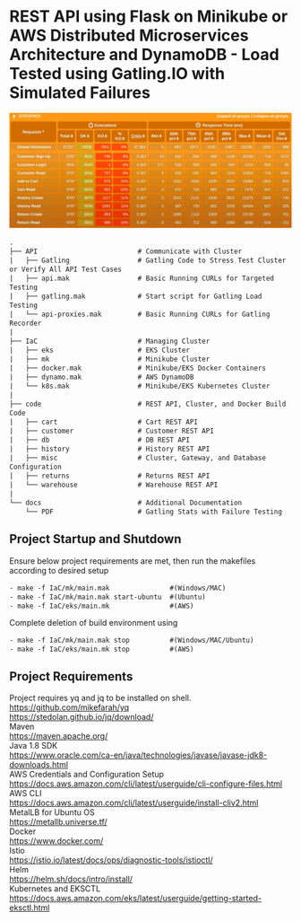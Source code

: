 # REST API using Flask on Minikube or AWS Distributed Microservices Architecture and DynamoDB - Load Tested using Gatling.IO with Simulated Failures

![Alt text](docs/stats.png?raw=true "Gatling.IO Runtime Statistics")

    .
    ├── API                         # Communicate with Cluster
    |   ├── Gatling                 # Gatling Code to Stress Test Cluster or Verify All API Test Cases
    |   ├── api.mak                 # Basic Running CURLs for Targeted Testing
    |   ├── gatling.mak             # Start script for Gatling Load Testing
    |   └── api-proxies.mak         # Basic Running CURLs for Gatling Recorder
    |
    ├── IaC                         # Managing Cluster
    |   ├── eks                     # EKS Cluster
    |   ├── mk                      # Minikube Cluster
    |   ├── docker.mak              # Minikube/EKS Docker Containers
    |   ├── dynamo.mak              # AWS DynamoDB
    |   └── k8s.mak                 # Minikube/EKS Kubernetes Cluster
    |
    ├── code                        # REST API, Cluster, and Docker Build Code
    |   ├── cart                    # Cart REST API
    |   ├── customer                # Customer REST API
    |   ├── db                      # DB REST API
    |   ├── history                 # History REST API
    |   ├── misc                    # Cluster, Gateway, and Database Configuration 
    |   ├── returns                 # Returns REST API
    |   └── warehouse               # Warehouse REST API
    |
    └── docs                        # Additional Documentation
        └── PDF                     # Gatling Stats with Failure Testing

    
## Project Startup and Shutdown

Ensure below project requirements are met, then run the makefiles according to desired setup
```
- make -f IaC/mk/main.mak               #(Windows/MAC)
- make -f IaC/mk/main.mak start-ubuntu  #(Ubuntu)
- make -f IaC/eks/main.mk               #(AWS)
```
Complete deletion of build environment using
```
- make -f IaC/mk/main.mak stop          #(Windows/MAC/Ubuntu)
- make -f IaC/eks/main.mk stop          #(AWS)
```
 
## Project Requirements

Project requires yq and jq to be installed on shell. <br>
https://github.com/mikefarah/yq <br>
https://stedolan.github.io/jq/download/ <br>
Maven <br> 
https://maven.apache.org/ <br>
Java 1.8 SDK <br>
https://www.oracle.com/ca-en/java/technologies/javase/javase-jdk8-downloads.html <br>
AWS Credentials and Configuration Setup <br>
https://docs.aws.amazon.com/cli/latest/userguide/cli-configure-files.html <br>
AWS CLI <br>
https://docs.aws.amazon.com/cli/latest/userguide/install-cliv2.html <br>
MetalLB for Ubuntu OS <br>
https://metallb.universe.tf/ <br>
Docker<br>
https://www.docker.com/ <br>
Istio <br>
https://istio.io/latest/docs/ops/diagnostic-tools/istioctl/ <br>
Helm <br>
https://helm.sh/docs/intro/install/ <br>
Kubernetes and EKSCTL <br>
https://docs.aws.amazon.com/eks/latest/userguide/getting-started-eksctl.html <br>
